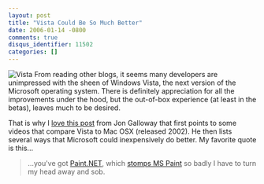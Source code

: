 ```yaml
---
layout: post
title: "Vista Could Be So Much Better"
date: 2006-01-14 -0800
comments: true
disqus_identifier: 11502
categories: []
---
```

![Vista](http://haacked.com/images/WindowsVista.jpg) From reading other
blogs, it seems many developers are unimpressed with the sheen of
Windows Vista, the next version of the Microsoft operating system. There
is definitely appreciation for all the improvements under the hood, but
the out-of-box experience (at least in the betas), leaves much to be
desired.

That is why I [love this
post](http://weblogs.asp.net/jgalloway/archive/2006/01/14/435326.aspx)
from Jon Galloway that first points to some videos that compare Vista to
Mac OSX (released 2002). He then lists several ways that Microsoft could
inexpensively do better. My favorite quote is this...

> ...you've got [Paint.NET](http://www.eecs.wsu.edu/paint.net/), which
> [stomps MS Paint](http://blogs.zdnet.com/Ou/?p=131) so badly I have to
> turn my head away and sob.

